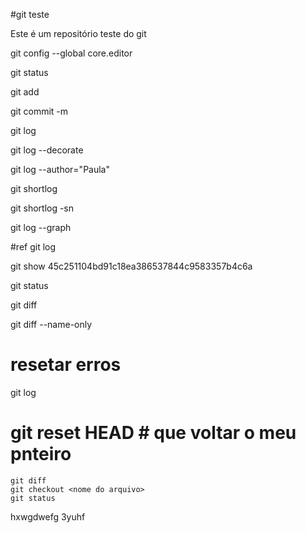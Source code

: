 #git teste

Este é um repositório teste do git

git config --global core.editor

git status

git add

git commit -m

git log

git log --decorate

git log --author="Paula"

git shortlog

git shortlog -sn

git log --graph

#ref
git log  

git show 45c251104bd91c18ea386537844c9583357b4c6a

git status

git diff

git diff --name-only

# resetar erros
git log


# git reset HEAD # que voltar o meu pnteiro
	git diff
	git checkout <nome do arquivo>
	git status


hxwgdwefg 3yuhf